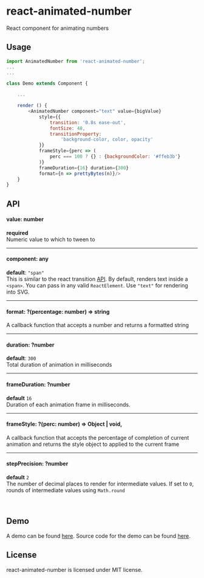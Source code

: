 # react-animated-number
React component for animating numbers

## Usage

```js
import AnimatedNumber from 'react-animated-number';
...
...

class Demo extends Component {

    ...

    render () {
        <AnimatedNumber component="text" value={bigValue}
            style={{
                transition: '0.8s ease-out',
                fontSize: 48,
                transitionProperty:
                    'background-color, color, opacity'
            }}
            frameStyle={perc => (
                perc === 100 ? {} : {backgroundColor: '#ffeb3b'}
            )}
            frameDuration={16} duration={300}
            format={n => prettyBytes(n)}/>
    }
}
```
## API

#### value: number
**required**<br/>
Numeric value to which to tween to

----

#### component: any
**default**: `"span"`<br/>
This is similar to the react transition [API](https://facebook.github.io/react/docs/animation.html#rendering-a-different-component). By default, renders text inside a `<span>`. You can pass in any valid `ReactElement`. Use `"text"` for rendering into SVG.

----

#### format: ?(percentage: number) => string
A callback function that accepts a number and returns a formatted string

----

#### duration: ?number
**default**: `300`<br/>
Total duration of animation in milliseconds

----

#### frameDuration: ?number
**default** `16`<br/>
Duration of each animation frame in milliseconds.

----

#### frameStyle: ?(perc: number) => Object | void,
A callback function that accepts the percentage of completion of current animation and returns the style object to applied to the current frame

----

#### stepPrecision: ?number
**default** `2`<br/>
The number of decimal places to render for intermediate values.
If set to `0`, rounds of intermediate values using `Math.round`


<br/>


## Demo
A demo can be found [here](http://ameyms.com/react-animated-number/).
Source code for the demo can be found [here](https://github.com/ameyms/react-animated-number/blob/master/example/demo.jsx).

## License
react-animated-number is licensed under MIT license.
